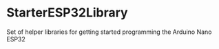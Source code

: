 # StarterESP32Library
Set of helper libraries for getting started programming the Arduino Nano ESP32
